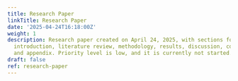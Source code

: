 ```yaml
---
title: Research Paper
linkTitle: Research Paper
date: '2025-04-24T16:18:00Z'
weight: 1
description: Research paper created on April 24, 2025, with sections for abstract,
  introduction, literature review, methodology, results, discussion, conclusion, bibliography,
  and appendix. Priority level is low, and it is currently not started.
draft: false
ref: research-paper
---
```


